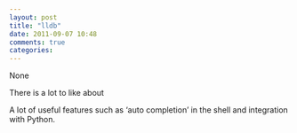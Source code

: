 ```yaml
---
layout: post
title: "lldb"
date: 2011-09-07 10:48
comments: true
categories: 
---
```


None


There is a lot to like about 


A lot of useful features such as ‘auto completion’ in the shell and integration with Python.

